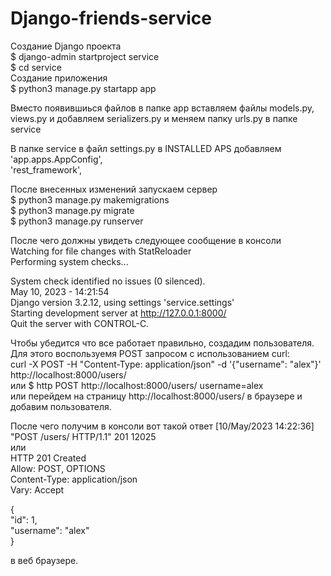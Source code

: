 # Django-friends-service

Создание Django проекта  
$ django-admin startproject service   
$ cd service   
Создание приложения    
$ python3 manage.py startapp app

Вместо появившиься файлов в папке app вставляем файлы models.py, views.py и добавляем serializers.py и меняем папку urls.py в папке service

В папке service в файл settings.py в INSTALLED APS добавляем   
'app.apps.AppConfig',  
'rest_framework',  

После внесенных изменений запускаем сервер  
$ python3 manage.py makemigrations  
$ python3 manage.py migrate  
$ python3 manage.py runserver  

После чего должны увидеть следующее сообщение в консоли  
Watching for file changes with StatReloader  
Performing system checks...  
  
System check identified no issues (0 silenced).  
May 10, 2023 - 14:21:54  
Django version 3.2.12, using settings 'service.settings'  
Starting development server at http://127.0.0.1:8000/  
Quit the server with CONTROL-C.  
  
Чтобы убедится что все работает правильно, создадим пользователя.  
Для этого воспользуемя POST запросом с использованием curl:  
curl -X POST -H "Content-Type: application/json" -d '{"username": "alex"}' http://localhost:8000/users/  
или $ http POST http://localhost:8000/users/ username=alex  
или перейдем на страницу http://localhost:8000/users/ в браузере и добавим пользователя.  
  
После чего получим в консоли вот такой ответ [10/May/2023 14:22:36] "POST /users/ HTTP/1.1" 201 12025  
или   
HTTP 201 Created  
Allow: POST, OPTIONS  
Content-Type: application/json  
Vary: Accept  
  
{  
"id": 1,  
"username": "alex"  
}  
  
в веб браузере.  
